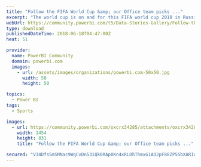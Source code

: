 ```yaml
---
title: "Follow the FIFA World Cup &amp; our Office team picks ..."
excerpt: "The world cup is on and for this FIFA world cup 2018 in Russia !!! for fun and a bit of competition prize included I hope...we have picks for teams"
webUrl: https://community.powerbi.com/t5/Data-Stories-Gallery/Follow-the-FIFA-World-Cup-amp-our-Office-team-picks-in-Power-BI/m-p/442023
type: download
publishedDateTime: 2018-06-18T04:47:00Z
heat: 51

provider:
  name: PowerBI Community
  domain: powerbi.com
  images:
    - url: /assets/images/organizations/powerbi.com-50x50.jpg
      width: 50
      height: 50

topics:
  - Power BI
tags:
  - Sports

images:
  - url: https://community.powerbi.com/oxcrx34285/attachments/oxcrx34285/DataStoriesGallery/2012/1/Knockouts.PNG
    width: 1454
    height: 831
    title: "Follow the FIFA World Cup &amp; our Office team picks ..."

secured: "V34Dfs5mSMNac9WqCvDn53iQk0RAp0Kn4xRLDhThmxG1AO2pF88ZP55bXARIwTFNMPN0tVHg7zsJ/cnDbfE72XOG+oiB2ZTOkk9IdRqwKIfW8mftY/uvbgb2RnWRzeKF1hQ2fb8KTXTSjdeoOjzaYP4Ve3xIi7PL+UsQsIlSy2kfG72PxDoFxs9Y13/ao0pHz99gOzwp6efYl85aUQBMfFJF+crHyqQ6PI1R0xI8v0DCqVf5yGJKXaENRskQGoQXDRi168HxqEF0HGL8QJmx9Mwj+AbuArOplt72CxnAY2X/8TClX9SNRZhqnSCrg9W7NojcADBACCFKYJOUNGXpGrFSF1sSNimC+3JS4HGvSAuT0Ro4nB0JGDubYKp5K6c3;n4gzNkKOYZ8egvvFnS8vXg=="
---
```


